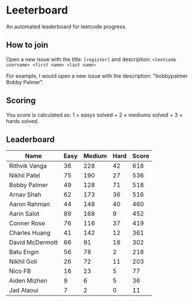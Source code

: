 # Leeterboard

An automated leaderboard for leetcode progress.

## How to join

Open a new issue with the title: `[register]` and description:
`<leetcode username> <first name> <last name>`

For example, I would open a new issue with the description: "bobbypalmer Bobby Palmer".

## Scoring

You score is calculated as:
1 $\times$ easys solved + 2 $\times$ mediums solved + 3 $\times$ hards solved.

## Leaderboard
| Name | Easy | Medium | Hard | Score |
| --- | --- | --- | --- | --- |
| Rithvik Vanga | 36 | 228 | 42 | 618 |
| Nikhil Patel | 75 | 190 | 27 | 536 |
| Bobby Palmer | 49 | 128 | 71 | 518 |
| Arnav Shah | 62 | 173 | 36 | 516 |
| Aaron Rahman | 44 | 148 | 40 | 460 |
| Aarin Salot | 89 | 168 | 9 | 452 |
| Conner Rose | 76 | 116 | 37 | 419 |
| Charles Huang | 41 | 142 | 12 | 361 |
| David McDermott | 66 | 91 | 18 | 302 |
| Batu Engin | 56 | 78 | 2 | 218 |
| Nikhil Goli | 26 | 72 | 11 | 203 |
| Nico FB | 16 | 23 | 5 | 77 |
| Aiden Mizhen | 9 | 6 | 5 | 36 |
| Jad Alaoui | 7 | 2 | 0 | 11 |
